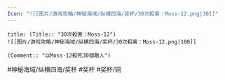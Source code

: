 ```yaml
---
Icon: "![[图片/游戏攻略/神秘海域/纵横四海/奖杯/30次殺害：Moss-12.png|30]]"
---
```

```ad-common-bronze-trophy
title: (Title:: "30次殺害：Moss-12")
![[图片/游戏攻略/神秘海域/纵横四海/奖杯/30次殺害：Moss-12.png|100]]

(Comment:: "以Moss-12殺死30個敵人")
```

#神秘海域/纵横四海/奖杯 #奖杯 #奖杯/铜
